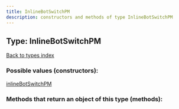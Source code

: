 ```yaml
---
title: InlineBotSwitchPM
description: constructors and methods of type InlineBotSwitchPM
---
```

## Type: InlineBotSwitchPM  
[Back to types index](index.md)



### Possible values (constructors):

[inlineBotSwitchPM](../constructors/inlineBotSwitchPM.md)  



### Methods that return an object of this type (methods):



